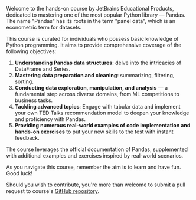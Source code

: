 Welcome to the hands-on course by JetBrains Educational Products, dedicated to mastering one of the most popular Python library — Pandas. The name "Pandas" has its roots in the term "panel data", which is an econometric term for datasets. 

This course is curated for individuals who possess basic knowledge of Python programming. It aims to provide comprehensive coverage of the following objectives:
1. **Understanding Pandas data structures**: delve into the intricacies of DataFrame and Series. 
2. **Mastering data preparation and cleaning**: summarizing, filtering, sorting.
3. **Conducting data exploration, manipulation, and analysis** — a fundamental step across diverse domains, from ML competitions to business tasks.
4. **Tackling advanced topics**: Engage with tabular data and implement your own TED Talks recommendation model to deepen your knowledge and proficiency with Pandas.
5. **Providing numerous real-world examples of code implementation and hands-on exercises** to put your new skills to the test with instant feedback.

The course leverages the official documentation of Pandas, supplemented with additional examples and exercises inspired by real-world scenarios. 

As you navigate this course, remember the aim is to learn and have fun. Good luck!

Should you wish to contribute, you're more than welcome to submit a pull request to course's [GitHub repository](https://github.com/jetbrains-academy/pandas-tutorial).
